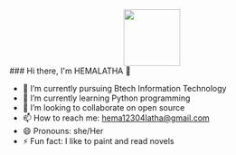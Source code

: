 <div id="header" align="center">
  <img src="https://storyset.com/illustration/coding/cuate/animate?share=60987" width="100"/>
</div>
### Hi there, I'm HEMALATHA 👋 


- 🔭 I’m currently pursuing Btech Information Technology
- 🌱 I’m currently learning Python programming
- 👯 I’m looking to collaborate on open source
- 📫 How to reach me: hema12304latha@gmail.com
- 😄 Pronouns: she/Her
- ⚡ Fun fact: I like to paint and read novels
